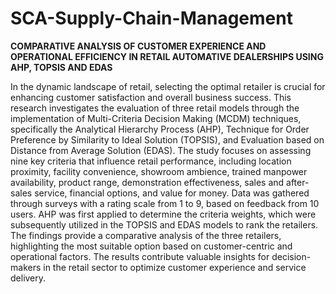 # SCA-Supply-Chain-Management
**COMPARATIVE ANALYSIS OF CUSTOMER EXPERIENCE AND OPERATIONAL EFFICIENCY IN RETAIL AUTOMATIVE DEALERSHIPS USING AHP, TOPSIS AND EDAS**

In the dynamic landscape of retail, selecting the optimal retailer is crucial for enhancing customer satisfaction and overall business success. This research investigates the evaluation of three retail models through the implementation of Multi-Criteria Decision Making (MCDM) techniques, specifically the Analytical Hierarchy Process (AHP), Technique for Order Preference by Similarity to Ideal Solution (TOPSIS), and Evaluation based on Distance from Average Solution (EDAS). The study focuses on assessing nine key criteria that influence retail performance, including location proximity, facility convenience, showroom ambience, trained manpower availability, product range, demonstration effectiveness, sales and after-sales service, financial options, and value for money. Data was gathered through surveys with a rating scale from 1 to 9, based on feedback from 10 users. AHP was first applied to determine the criteria weights, which were subsequently utilized in the TOPSIS and EDAS models to rank the retailers. The findings provide a comparative analysis of the three retailers, highlighting the most suitable option based on customer-centric and operational factors. The results contribute valuable insights for decision-makers in the retail sector to optimize customer experience and service delivery.

